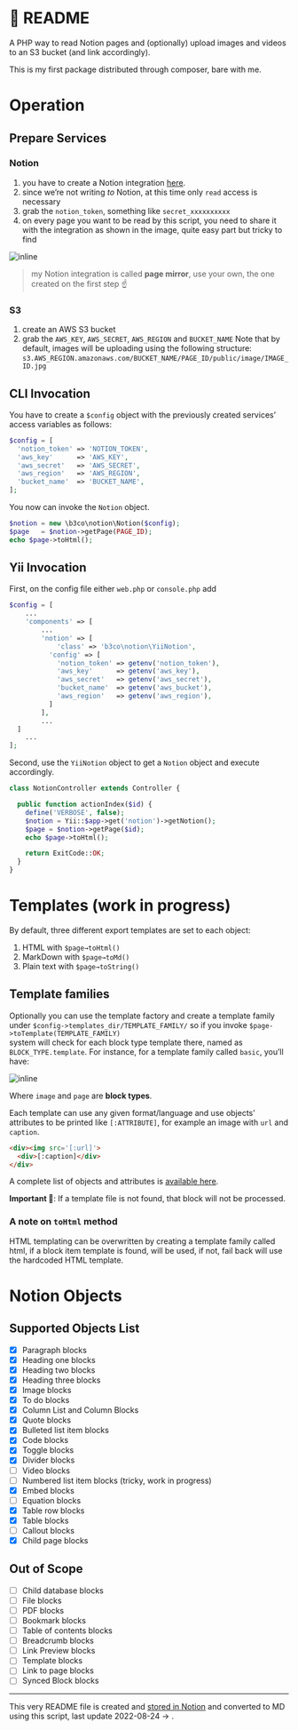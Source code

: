 📰 README
============

A PHP way to read Notion pages and (optionally) upload images and videos to an S3 bucket (and link accordingly).

This is my first package distributed through composer, bare with me.

# Operation

## Prepare Services

### Notion

1. you have to create a Notion integration [here](https://www.notion.so/my-integrations).
1. since we’re not writing _to_ Notion, at this time only `read` access is necessary
1. grab the `notion_token`, something like `secret_xxxxxxxxxx`
1. on every page you want to be read by this script, you need to share it with the integration as shown in the image, quite easy part but tricky to find

![inline](https://s3.us-east-2.amazonaws.com/static.notion.b3co.com/ac32ffd2-5c32-4b1e-8d93-2b41fa38752a/public/image/6d113cbb-2cfc-4e87-9dfd-05b761512391.jpg)
> my Notion integration is called **page mirror**, use your own, the one created on the first step ☝️

### S3

1. create an AWS S3 bucket
1. grab the `AWS_KEY`, `AWS_SECRET`, `AWS_REGION` and `BUCKET_NAME`
Note that by default, images will be uploading using the following structure:
`s3.AWS_REGION.amazonaws.com/BUCKET_NAME/PAGE_ID/public/image/IMAGE_ID.jpg`

## CLI Invocation

You have to create a `$config` object with the previously created services’ access variables as follows:

```php
$config = [
  'notion_token' => 'NOTION_TOKEN',
  'aws_key'      => 'AWS_KEY',
  'aws_secret'   => 'AWS_SECRET',
  'aws_region'   => 'AWS_REGION',
  'bucket_name'  => 'BUCKET_NAME',
];
```

You now can invoke the `Notion` object.

```php
$notion = new \b3co\notion\Notion($config);
$page   = $notion->getPage(PAGE_ID);
echo $page->toHtml();
```

## Yii Invocation

First, on the config file either `web.php` or `console.php` add

```php
$config = [
	...
	'components' => [
		...
		'notion' => [
			'class' => 'b3co\notion\YiiNotion',
		  'config' => [
		    'notion_token' => getenv('notion_token'),
		    'aws_key'      => getenv('aws_key'),
		    'aws_secret'   => getenv('aws_secret'),
		    'bucket_name'  => getenv('aws_bucket'),
		    'aws_region'   => getenv('aws_region'),
		  ]
		],
		...
  ]
	...
];
```

Second, use the `YiiNotion` object to get a `Notion` object and execute accordingly.

```php
class NotionController extends Controller {

  public function actionIndex($id) {
    define('VERBOSE', false);
    $notion = Yii::$app->get('notion')->getNotion();
    $page = $notion->getPage($id);
    echo $page->toHtml();

    return ExitCode::OK;
  }
}
```

# Templates (work in progress)

By default, three different export templates are set to each object:

1. HTML with `$page→toHtml()`
1. MarkDown with `$page→toMd()`
1. Plain text with `$page→toString()`

## Template families

Optionally you can use the template factory and create a template family under `$config->templates_dir/TEMPLATE_FAMILY/` so if you invoke `$page->toTemplate(TEMPLATE_FAMILY)`  
system will check for each block type template there, named as `BLOCK_TYPE.template`.
For instance, for a template family called `basic`, you’ll have:

![inline](https://s3.us-east-2.amazonaws.com/static.notion.b3co.com/ac32ffd2-5c32-4b1e-8d93-2b41fa38752a/public/image/94f0be88-c4a2-446d-b134-8757d148c524.jpg)

Where `image` and `page` are **block types**.

Each template can use any given format/language and use objects’ attributes to be printed like `[:ATTRIBUTE]`, for example an image with `url` and `caption`.

```html
<div><img src='[:url]'>
  <div>[:caption]</div>
</div>
```

A complete list of objects and attributes is [available here](/62dad5662cd94a518549af580200c17f).

**Important 🚨**: If a template file is not found, that block will not be processed.

### A note on `toHtml` method

HTML templating can be overwritten by creating a template family called html, if a block item template is found, will be used, if not, fail back will use the hardcoded HTML template.

# Notion Objects

## Supported Objects List

- [x] Paragraph blocks
- [x] Heading one blocks
- [x] Heading two blocks
- [x] Heading three blocks
- [x] Image blocks
- [x] To do blocks
- [x] Column List and Column Blocks
- [x] Quote blocks
- [x] Bulleted list item blocks
- [x] Code blocks
- [x] Toggle blocks
- [x] Divider blocks
- [ ] Video blocks
- [ ] Numbered list item blocks (tricky, work in progress)
- [x] Embed blocks
- [ ] Equation blocks
- [x] Table row blocks
- [x] Table blocks
- [ ] Callout blocks
- [x] Child page blocks
## Out of Scope
- [ ] Child database blocks
- [ ] File blocks
- [ ] PDF blocks
- [ ] Bookmark blocks
- [ ] Table of contents blocks
- [ ] Breadcrumb blocks
- [ ] Link Preview blocks
- [ ] Template blocks
- [ ] Link to page blocks
- [ ] Synced Block blocks

---

This very README file is created and [stored in Notion](/53588805075a4fd6beca350676d3fb48) and converted to MD using this script, last update 2022-08-24 → .
